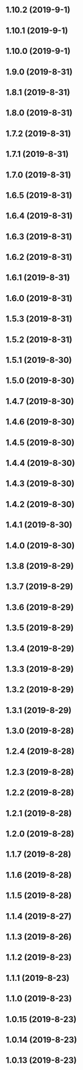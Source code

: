 ## 1.10.2 (2019-9-1)

## 1.10.1 (2019-9-1)

## 1.10.0 (2019-9-1)

## 1.9.0 (2019-8-31)

## 1.8.1 (2019-8-31)

## 1.8.0 (2019-8-31)

## 1.7.2 (2019-8-31)

## 1.7.1 (2019-8-31)

## 1.7.0 (2019-8-31)

## 1.6.5 (2019-8-31)

## 1.6.4 (2019-8-31)

## 1.6.3 (2019-8-31)

## 1.6.2 (2019-8-31)

## 1.6.1 (2019-8-31)

## 1.6.0 (2019-8-31)

## 1.5.3 (2019-8-31)

## 1.5.2 (2019-8-31)

## 1.5.1 (2019-8-30)

## 1.5.0 (2019-8-30)

## 1.4.7 (2019-8-30)

## 1.4.6 (2019-8-30)

## 1.4.5 (2019-8-30)

## 1.4.4 (2019-8-30)

## 1.4.3 (2019-8-30)

## 1.4.2 (2019-8-30)

## 1.4.1 (2019-8-30)

## 1.4.0 (2019-8-30)

## 1.3.8 (2019-8-29)

## 1.3.7 (2019-8-29)

## 1.3.6 (2019-8-29)

## 1.3.5 (2019-8-29)

## 1.3.4 (2019-8-29)

## 1.3.3 (2019-8-29)

## 1.3.2 (2019-8-29)

## 1.3.1 (2019-8-29)

## 1.3.0 (2019-8-28)

## 1.2.4 (2019-8-28)

## 1.2.3 (2019-8-28)

## 1.2.2 (2019-8-28)

## 1.2.1 (2019-8-28)

## 1.2.0 (2019-8-28)

## 1.1.7 (2019-8-28)

## 1.1.6 (2019-8-28)

## 1.1.5 (2019-8-28)

## 1.1.4 (2019-8-27)

## 1.1.3 (2019-8-26)

## 1.1.2 (2019-8-23)

## 1.1.1 (2019-8-23)

## 1.1.0 (2019-8-23)

## 1.0.15 (2019-8-23)

## 1.0.14 (2019-8-23)

## 1.0.13 (2019-8-23)


